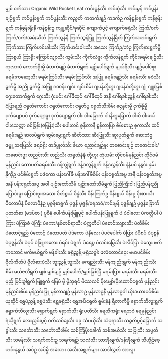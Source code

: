 မျှစ်
၀က်သား
Organic Wild Rocket Leaf
ကင်းပွန်သီး
ကင်းပုံသီး
ကင်းမွန်
ကင်ပွန်းချဉ်ရွက်
ကင်ပွန်းရွက်
ကင်ပွန်းသီး
ကညွတ်
ကတက်ချဥ်
ကဒက်ဥ
ကန်စွန်းရွက်
ကန်စွန်းရွက်
ကန်စွန်းရိုးနီ
ကန်စွန်းဥ
ကျူ့ဆိုင်/ခုဆိုင်
ကျောက်ပွင့်
ကျောက်ဖရုံသီး
ကြက်/၀က်
ကြက်/၀က်/အမဲ/ဆိတ်
ကြက်သွန်နီ
ကြက်သွန်ဖြူ
ကြက်သွန်မြိတ်
ကြက်သဟင်းရွက်
ကြက်သား
ကြက်ဟင်းခါးသီး
ကြက်ဟင်းခါးသီး အသေး
ကြက်ဥ/ဘဲဥ
ကြွက်နားရွက်မှို
ကြာစွယ်
ကြာရိုး
ကြောင်လျှာသီး
ကွမ်းသီး
ကိုက်လံဖူး
ကိုက်လန်ရွက်
ကိုင်းခရမ်းချဥ်သီး
ကုလားပဲ
ကောက်ရိုးမှို
ခံတက်ချဉ်
ခံတက်ရွက်
ချဉ်ပေါင်ရွက်
ချယ်ရီသီး
ချဥ်ပေါင်ဖူး
ခရမ်းကဆော့သီး
ခရမ်းကြွပ်သီး
ခရမ်းကြွပ်သီး အဖြူ
ခရမ်းချဉ်သီး
ခရမ်းသီး
ခဝဲသီး
ခွက်မှို အညို
ခွက်မှို အဖြူ
ဂဏန်း
ဂျင်း
ဂျင်းစိမ်း
ဂျပန်တို့ဟူး
ဂျပန်ပဲတို့ဟူး
ဂျုံ
ဂျူးမြစ်
ဂွေးတောက်ရွက်
ဂွေးသီး
ဂုံးမင်း
ဂေါ်ဖီထုပ်
ဂေါ်ဖီထုပ် အနီ
ဂေါ်ရခါးညွှန့်
ဂေါ်ရခါးသီး
ငံပြာရည်
ငရုတ်ကောင်း
ငရုတ်ကောင်း
ငရုတ်ပွ
ငရုတ်သီးစိမ်း
ငွေနှင်းမှို
ငှက်စို့မှို
ငှက်ပျောပင်
ငှက်ပျောဖူး
ငှက်ပျောရွက်
ငါး
ငါးခြောက်
ငါးနီတူခြောက်
ငါးပိ
ငါးဖယ်
ငါး‌သေတ္တာ
စင်ပြွန်း(ဇမြွန်း)သီး
စပါးလင်
စွန်တာနီ
စွန်တာပြာ
စိမ်းစားဥ
စူကာသီး
ဆင်ခရမ်းချဉ်
ဆလပ်ရွက်
ဆွမ်းမွှေးရွက်
ဆိတ်သား
ဆီးဖြူသီး
ဆူးပုတ်ရွက်
‌ဆေးဘဲဥ
ဇမ္ဗူ့သပြေသီး
ဇရစ်ရိုး
ဇာဒိပ္ဖုလ်သီး
ဇီယာ
ညောင်ချဉ်ဖူး
တစောင်းချဉ်
တဇောင်းခါး/တစောင်းဖူး
တညင်းသီး
တည်သီး
တရုတ်နံနံ
တို့ဟူး
တုံယမ်း
ထိုင်၀မ်မုန်ညင်း
ထိုင်ဝမ်မုန်ညင်း
ထောပတ်ခရမ်းသီး
ဒန့်ကျွဲရွက်
ဒန့်ဒလွန်ရွက်
ဒန့်ဒလွန်သီး
နံနံပင်
နနွင်း
နှမ်း
နိုကိုဥ
ပင်စိမ်းရွက်
ပဒဲကော
ပန်းဂေါ်ဖီ
ပန်းဂေါ်ဖီစိမ်း
ပန်းငရုတ်အပွ အနီ
ပန်းငရုတ်အပွ အနီ
ပန်းငရုတ်အပွ အဝါ
ပျဉ်းတော်သိမ်
ပျဉ်းတော်သိမ်ရွက်
ပြည်ကြီးငါး
ပြည်ပန်းညို
ပြောင်းဖူး
ပြောင်းဖူးအသေး
ပိတ်စွယ်
ပိန္နဲသီး
ပိန်းကြက်ဥ
ပိန်းစွယ်
ပိန်းဥ
ပိုးစားသီး
ပီလောပီနံ
ပီလောပီနံဥ
ပုစွန်စာရွက်
ပုဇွန်
ပုဇွန်/ရေဘ၀ဲ/ကင်းမွန်
ပုဇွန်ချဥ်
ပုဇွန်ခြောက်
ပုတတ်စာ (ဗဒပ်စာ )
ပူစီနံ
ပေါက်ပန်းဖြူပွင့်
ပေါက်ပန်းဖြူရွက်
ပဲ
ပဲ၀ါလေး
ပဲကတ္တီပါ
ပဲကြား
ပဲကြာဇံ
ပဲကြီး
ပဲကော/နှစ်တစ်ရာသီး
ပဲက္ကတီပါ
ပဲစောင်းလျားသီး
ပဲတီစိမ်း
ပဲတောင့်ရှည်
ပဲတောင့်
ပဲထောပတ်
ပဲဒဲကော
ပဲနီလေး
ပဲပင်ပေါက်
ပဲပြား
ပဲပိစပ်
ပဲပုစွန်
ပဲပုဇွန်သီး
ပဲပုပ်
ပဲဖြူကလေး
ပဲရင်း
ပဲရွက်
ပဲရေပွ
ပဲလင်းမြွေသီး
ပဲလိပ်ပြာ
ပဲသွေး
ဖက်ကဘောင်
ဖက်ဖယ်ရွက်
ဖန်ခါးသီး
ဖရုံညွှန့်
ဖရုံသခွါး
ဖလံတောင်ဝှေး
ဗမာပင်စိမ်း
ဗိုလ်ကိတ်ပဲ
ဗိုလ်စားပဲသီး
ဘူးညွှန့်
ဘူးသီး
မကျည်းသီး
မန်ကျည်းရွက်
မန်ကျည်းသီးစိမ်း
မယ်ဇလီရွက်
မျှစ်
မျှစ်ချဉ်
မျှစ်ပေါက်/မျှစ်ခြစ်ပြီ
မရမ်းပြား
မရမ်းသီး
မရမ်းသီးမှည့်
မြင်းခွါရွက်
မြူရွက်
မြေပဲ
မှို
မှိုဘုရင်
မိဿလင်
မိုးမျှော်/မိုးထောင်ငရုတ်
မုန်ညင်း
မုန်ညင်းစိမ်း
မုန်ညင်းဖြူ
မုန်လာချဥ်
မုန်လာဥ
မုန်လာဥနီ
မုန်လာဥဝါ
ယိုးဒယားပင်စိမ်း
ယုဆိုင်
ရွှေပဲညွှန့်
ရွှေပဲသီး
ရွှေဖရုံသီး
ရွှေအပ်ငရုတ်
ရှမ်းနံနံ
ရှီတာကီမှို
ရှောက်ဘီလူးရွက်
ရှောက်ဘီလူးသီး
ရှောက်ရွက်
ရှောက်သီး
ရုံးပတီသီး
ရေထိကရုံး
‌ရေဘဝဲ
ရေမုန်ညင်း
ရဲယိုရွက်
လေးညှင်းပွင့်
ဝက်သစ်ချသီး
ဝဥ
သံပယိုသီး
သံပုရာသီး
သခွတ်ပွင့်ခြောက်
သခွါးသီး
သင်္ဘောသီး
သင်္ဘောသီးစိမ်း
သစ်ကြံပိုးခေါက်
သစ်အယ်သီး
သပြုသီး
သပွတ်သီး
သဖန်းသီး
သရက်ကင်းဥ
သရက်ချဉ်
သလဲသီး
သာအိုးရွက်/ဒန်အိုးရွက်
သီဟိုဠ်စေ့
ဟင်းနုနွယ်
အင်ဥ
အပ်မှို
အမဲသား
အသီးအရွက်များ
အာဒါလွတ်
အာလူး
